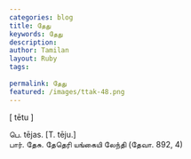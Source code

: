 ```yaml
---
categories: blog
title: தேது
keywords: தேது
description: 
author: Tamilan
layout: Ruby
tags: 
 
permalink: தேது
featured: /images/ttak-48.png
---
```

  
[ tētu ]  
  
பெ. tējas. [T. tēju.]  
பார். தேசு. தேதெரி யங்கையி லேந்தி (தேவா. 892, 4)